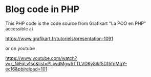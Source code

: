 # Blog code in PHP

This PHP code is the code source from Grafikart "La POO en PHP" accessible at

https://www.grafikart.fr/tutoriels/presentation-1091

or on youtube

https://www.youtube.com/watch?v=r_NiFqLvfsc&list=PLjwdMgw5TTLVDKy8ikf5Df5fnMqY-ec16&pbjreload=101

